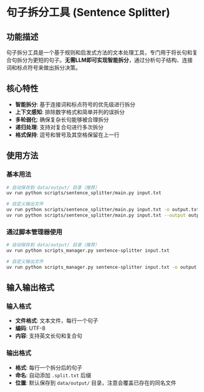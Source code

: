 # 句子拆分工具 (Sentence Splitter)

## 功能描述

句子拆分工具是一个基于规则和启发式方法的文本处理工具，专门用于将长句和复合句拆分为更短的句子。**无需LLM即可实现智能拆分**，通过分析句子结构、连接词和标点符号来做出拆分决策。

## 核心特性

- **智能拆分**: 基于连接词和标点符号的优先级进行拆分
- **上下文感知**: 排除数字格式和简单并列的误拆分
- **多轮弱化**: 确保复杂长句能够被合理拆分
- **递归处理**: 支持对复合句进行多次拆分
- **格式保持**: 逗号和冒号及其空格保留在上一行

## 使用方法

### 基本用法

```bash
# 自动保存到 data/output/ 目录（推荐）
uv run python scripts/sentence_splitter/main.py input.txt

# 自定义输出文件
uv run python scripts/sentence_splitter/main.py input.txt -o output.txt
uv run python scripts/sentence_splitter/main.py input.txt --output output.txt
```

### 通过脚本管理器使用

```bash
# 自动保存到 data/output/ 目录（推荐）
uv run python scripts_manager.py sentence-splitter input.txt

# 自定义输出文件
uv run python scripts_manager.py sentence-splitter input.txt -o output.txt
```

## 输入输出格式

### 输入格式
- **文件格式**: 文本文件，每行一个句子
- **编码**: UTF-8
- **内容**: 支持英文长句和复合句

### 输出格式
- **格式**: 每行一个拆分后的句子
- **命名**: 自动添加 `.split.txt` 后缀
- **位置**: 默认保存到 `data/output/` 目录，注意会覆盖已存在的同名文件

